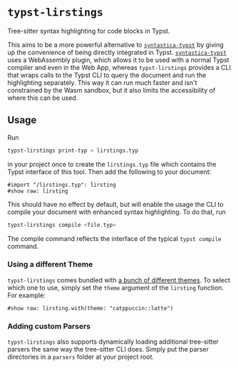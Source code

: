 # `typst-lirstings`

Tree-sitter syntax highlighting for code blocks in Typst.

This aims to be a more powerful alternative to
[`syntastica-typst`](https://github.com/RubixDev/syntastica-typst) by giving up
the convenience of being directly integrated in Typst.
[`syntastica-typst`](https://github.com/RubixDev/syntastica-typst) uses a
WebAssembly plugin, which allows it to be used with a normal Typst compiler and
even in the Web App, whereas `typst-lirstings` provides a CLI that wraps calls
to the Typst CLI to query the document and run the highlighting separately. This
way it can run much faster and isn't constrained by the Wasm sandbox, but it
also limits the accessibility of where this can be used.

## Usage

Run

```bash
typst-lirstings print-typ > lirstings.typ
```

in your project once to create the `lirstings.typ` file which contains the Typst
interface of this tool. Then add the following to your document:

```typ
#import "/lirstings.typ": lirsting
#show raw: lirsting
```

This should have no effect by default, but will enable the usage the CLI to
compile your document with enhanced syntax highlighting. To do that, run

```bash
typst-lirstings compile <file.typ>
```

The compile command reflects the interface of the typical `typst compile`
command.

### Using a different Theme

`typst-lirstings` comes bundled with
[a bunch of different themes](https://github.com/RubixDev/syntastica/blob/v0.5.0/syntastica-themes/theme_list.md).
To select which one to use, simply set the `theme` argument of the `lirsting`
function. For example:

```typ
#show raw: lirsting.with(theme: "catppuccin::latte")
```

### Adding custom Parsers

`typst-lirstings` also supports dynamically loading additional tree-sitter
parsers the same way the tree-sitter CLI does. Simply put the parser directories
in a `parsers` folder at your project root.

